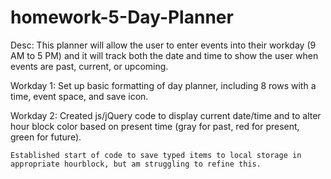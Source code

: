 # homework-5-Day-Planner

Desc:
    This planner will allow the user to enter events into their workday (9 AM to 5 PM) and it will track both the date and time to show the user when events are past, current, or upcoming.

Workday 1:
    Set up basic formatting of day planner, including 8 rows with a time, event space, and save icon.

Workday 2: 
    Created js/jQuery code to display current date/time and to alter hour block color based on present time (gray for past, red for present, green for future).

    Established start of code to save typed items to local storage in appropriate hourblock, but am struggling to refine this.